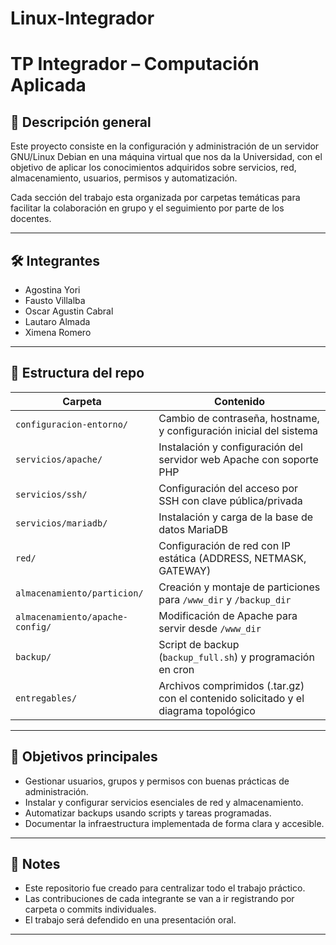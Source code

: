 # Linux-Integrador

# TP Integrador – Computación Aplicada

## 🧾 Descripción general

Este proyecto consiste en la configuración y administración de un servidor GNU/Linux Debian en una máquina virtual que nos da la Universidad, con el objetivo de aplicar los conocimientos adquiridos sobre servicios, red, almacenamiento, usuarios, permisos y automatización.

Cada sección del trabajo esta organizada por carpetas temáticas para facilitar la colaboración en grupo y el seguimiento por parte de los docentes.

---

## 🛠️ Integrantes

- Agostina Yori 
- Fausto Villalba
- Oscar Agustin Cabral
- Lautaro Almada
- Ximena Romero

---

## 📁 Estructura del repo

| Carpeta | Contenido |
|--------|-----------|
| `configuracion-entorno/` | Cambio de contraseña, hostname, y configuración inicial del sistema |
| `servicios/apache/` | Instalación y configuración del servidor web Apache con soporte PHP |
| `servicios/ssh/` | Configuración del acceso por SSH con clave pública/privada |
| `servicios/mariadb/` | Instalación y carga de la base de datos MariaDB |
| `red/` | Configuración de red con IP estática (ADDRESS, NETMASK, GATEWAY) |
| `almacenamiento/particion/` | Creación y montaje de particiones para `/www_dir` y `/backup_dir` |
| `almacenamiento/apache-config/` | Modificación de Apache para servir desde `/www_dir` |
| `backup/` | Script de backup (`backup_full.sh`) y programación en cron |
| `entregables/` | Archivos comprimidos (.tar.gz) con el contenido solicitado y el diagrama topológico |

---

## 🚀 Objetivos principales

- Gestionar usuarios, grupos y permisos con buenas prácticas de administración.
- Instalar y configurar servicios esenciales de red y almacenamiento.
- Automatizar backups usando scripts y tareas programadas.
- Documentar la infraestructura implementada de forma clara y accesible.

---

## 📌 Notes

- Este repositorio fue creado para centralizar todo el trabajo práctico.
- Las contribuciones de cada integrante se van a ir registrando por carpeta o commits individuales.
- El trabajo será defendido en una presentación oral.

---
